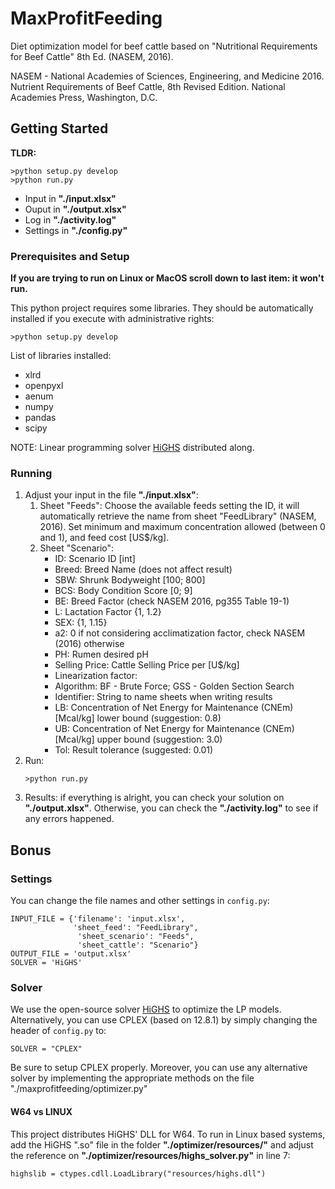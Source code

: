 # MaxProfitFeeding
Diet optimization model for beef cattle based on "Nutritional Requirements for Beef Cattle" 8th Ed. (NASEM, 2016).

NASEM - National Academies of Sciences, Engineering, and Medicine 2016. Nutrient Requirements of Beef Cattle, 8th Revised Edition. National Academies Press, Washington, D.C.


## Getting Started
**TLDR:**
```
>python setup.py develop
>python run.py
```
* Input in **"./input.xlsx"**
* Ouput in **"./output.xlsx"**
* Log in **"./activity.log"**
* Settings in **"./config.py"**

### Prerequisites and Setup
**If you are trying to run on Linux or MacOS scroll down to last item: it won't run.**

This python project requires some libraries. They should be automatically installed if you execute with administrative rights:
```
>python setup.py develop
```
List of libraries installed:
* xlrd
* openpyxl
* aenum
* numpy
* pandas
* scipy

NOTE: Linear programming solver [HiGHS](https://highs.dev) distributed along.


### Running
1. Adjust your input in the file **"./input.xlsx"**: 
    1. Sheet "Feeds": Choose the available feeds setting the ID, it will automatically retrieve the name from sheet "FeedLibrary" (NASEM, 2016). Set minimum and maximum concentration allowed (between 0 and 1), and feed cost \[US$/kg\].
    2. Sheet "Scenario":
        * ID: Scenario ID \[int\]
        * Breed: Breed Name (does not affect result)
        * SBW: Shrunk Bodyweight \[100; 800\]
        * BCS: Body Condition Score \[0; 9\]
        * BE: Breed Factor (check NASEM 2016, pg355 Table 19-1)
        * L: Lactation Factor {1, 1.2}
        * SEX: {1, 1.15}
        * a2: 0 if not considering acclimatization factor, check NASEM (2016) otherwise
        * PH: Rumen desired pH
        * Selling Price: Cattle Selling Price per \[U$/kg\]
        * Linearization factor: 
        * Algorithm: BF - Brute Force; GSS - Golden Section Search
        * Identifier: String to name sheets when writing results
        * LB: Concentration of Net Energy for Maintenance (CNEm) \[Mcal/kg\] lower bound (suggestion: 0.8)
        * UB: Concentration of Net Energy for Maintenance (CNEm) \[Mcal/kg\] upper bound (suggestion: 3.0)
        * Tol: Result tolerance (suggested: 0.01)
2. Run:
    ```
    >python run.py
    ```
3. Results: if everything is alright, you can check your solution on **"./output.xlsx"**. Otherwise, you can check the **"./activity.log"** to see if any errors happened.

## Bonus
### Settings
You can change the file names and other settings in ```config.py```:
```
INPUT_FILE = {'filename': 'input.xlsx',
              'sheet_feed': "FeedLibrary",
               'sheet_scenario': "Feeds",
               'sheet_cattle': "Scenario"}
OUTPUT_FILE = 'output.xlsx'
SOLVER = 'HiGHS'
```
### Solver
We use the open-source solver [HiGHS](https://highs.dev) to optimize the LP models. Alternatively, you can use CPLEX (based on 12.8.1) by simply changing the header of ```config.py``` to:
```
SOLVER = "CPLEX"
```
Be sure to setup CPLEX properly.
Moreover, you can use any alternative solver by implementing the appropriate methods on the file "./maxprofitfeeding/optimizer.py"

#### W64 vs LINUX
This project distributes HiGHS' DLL for W64. To run in Linux based systems, add the HiGHS ".so" file in the folder **"./optimizer/resources/"** and adjust the reference on **"./optimizer/resources/highs_solver.py"** in line 7:
```
highslib = ctypes.cdll.LoadLibrary("resources/highs.dll")
```
